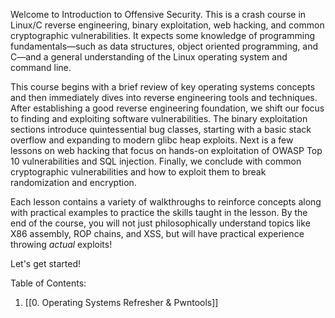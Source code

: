 
Welcome to Introduction to Offensive Security. This is a crash course in Linux/C reverse engineering, binary exploitation, web hacking, and common cryptographic vulnerabilities. It expects some knowledge of programming fundamentals—such as data structures, object oriented programming, and C—and a general understanding of the Linux operating system and command line.

This course begins with a brief review of key operating systems concepts and then immediately dives into reverse engineering tools and techniques. After establishing a good reverse engineering foundation, we shift our focus to finding and exploiting software vulnerabilities. The binary exploitation sections introduce quintessential bug classes, starting with a basic stack overflow and expanding to modern glibc heap exploits. Next is a few lessons on web hacking that focus on hands-on exploitation of OWASP Top 10 vulnerabilities and SQL injection. Finally, we conclude with common cryptographic vulnerabilities and how to exploit them to break randomization and encryption.

Each lesson contains a variety of walkthroughs to reinforce concepts along with practical examples to practice the skills taught in the lesson. By the end of the course, you will not just philosophically understand topics like X86 assembly, ROP chains, and XSS, but will have practical experience throwing _actual_ exploits!

Let's get started!

Table of Contents:
1. [[0. Operating Systems Refresher & Pwntools]]

